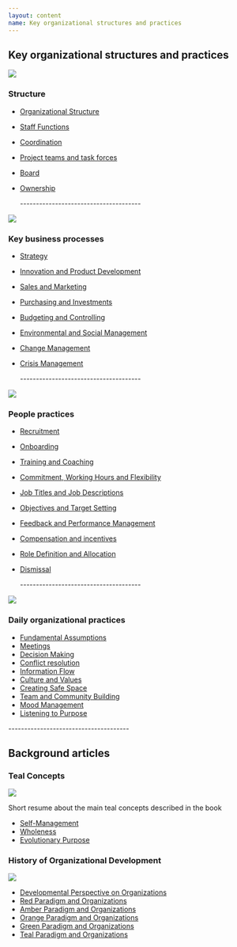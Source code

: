 ```yaml
---
layout: content
name: Key organizational structures and practices
---
```

## Key organizational structures and practices

![](/media/structure.jpg)

### Structure

* [Organizational Structure](https://reinventingorganizationswiki.com/de/theory/organizational-structure/)
* [Staff Functions](https://reinventingorganizationswiki.com/de/theory/staff-functions/)
* [Coordination](https://reinventingorganizationswiki.com/de/theory/coordination/)
* [Project teams and task forces](https://reinventingorganizationswiki.com/de/theory/project-teams-and-task-forces/)
* [Board](https://reinventingorganizationswiki.com/de/theory/board/)
* [Ownership](https://reinventingorganizationswiki.com/de/theory/ownership/)

  \--------------------------------------

![](/media/key-business-processes.jpg)

### Key business processes

* [Strategy](https://reinventingorganizationswiki.com/de/theory/strategy/)
* [Innovation and Product Development](https://reinventingorganizationswiki.com/de/theory/innovation-and-product-development/)
* [Sales and Marketing](https://reinventingorganizationswiki.com/de/theory/sales-marketing/)
* [Purchasing and Investments](https://reinventingorganizationswiki.com/de/theory/purchasing-and-investments/)
* [Budgeting and Controlling](https://reinventingorganizationswiki.com/de/theory/budgeting-and-controlling/)
* [Environmental and Social Management](https://reinventingorganizationswiki.com/de/theory/environmental-and-social-management/)
* [Change Management](https://reinventingorganizationswiki.com/de/theory/change-management/)
* [Crisis Management](https://reinventingorganizationswiki.com/de/theory/crisis-management/)

  \--------------------------------------

![](/media/people-practices.jpg)

### People practices

* [Recruitment](https://reinventingorganizationswiki.com/de/theory/recruitment/)
* [Onboarding](https://reinventingorganizationswiki.com/de/theory/onboarding/)
* [Training and Coaching](https://reinventingorganizationswiki.com/de/theory/training-and-coaching/)
* [Commitment, Working Hours and Flexibility](https://reinventingorganizationswiki.com/de/theory/commitment-working-hours-and-flexibility/)
* [Job Titles and Job Descriptions](https://reinventingorganizationswiki.com/de/theory/job-titles-and-job-descriptions/)
* [Objectives and Target Setting](https://reinventingorganizationswiki.com/de/theory/objectives-and-target-setting/)
* [Feedback and Performance Management](https://reinventingorganizationswiki.com/de/theory/feedback-and-performance-management/)
* [Compensation and incentives](https://reinventingorganizationswiki.com/de/theory/compensation-and-incentives/)
* [Role Definition and Allocation](https://reinventingorganizationswiki.com/de/theory/role-definition-and-allocation/)
* [Dismissal](https://reinventingorganizationswiki.com/de/theory/dismissal/)

  \--------------------------------------

![](/media/daily-organizational-practices.jpg)

### Daily organizational practices

* [Fundamental Assumptions](https://reinventingorganizationswiki.com/de/theory/fundamental-assumptions/)
* [Meetings](https://reinventingorganizationswiki.com/de/theory/meetings/)
* [Decision Making](https://reinventingorganizationswiki.com/de/theory/decision-making/)
* [Conflict resolution](https://reinventingorganizationswiki.com/de/theory/conflict-resolution/)
* [Information Flow](https://reinventingorganizationswiki.com/de/theory/information-flow/)
* [Culture and Values](https://reinventingorganizationswiki.com/de/theory/culture-and-values/)
* [Creating Safe Space](https://reinventingorganizationswiki.com/de/theory/safe-space/)
* [Team and Community Building](https://reinventingorganizationswiki.com/de/theory/team-and-community-building/)
* [Mood Management](https://reinventingorganizationswiki.com/de/theory/mood-management/)
* [Listening to Purpose](https://reinventingorganizationswiki.com/de/theory/listening-to-purpose/)

\--------------------------------------

## Background articles

### Teal Concepts

![](/media/fundamental-assumptions.jpg)

Short resume about the main teal concepts described in the book

* [Self-Management](https://reinventingorganizationswiki.com/de/theory/self-management/)
* [Wholeness](https://reinventingorganizationswiki.com/de/theory/wholeness/)
* [Evolutionary Purpose](https://reinventingorganizationswiki.com/de/theory/evolutionary-purpose/)

### History of Organizational Development

![](/media/1_018-small.png)

* [Developmental Perspective on Organizations](https://reinventingorganizationswiki.com/de/theory/developmental-perspective-on-organizations/)
* [Red Paradigm and Organizations](https://reinventingorganizationswiki.com/de/theory/red-organizations/)
* [Amber Paradigm and Organizations](https://reinventingorganizationswiki.com/de/theory/amber-paradigm-and-organizations/)
* [Orange Paradigm and Organizations](https://reinventingorganizationswiki.com/de/theory/orange-paradigm-and-organizations/)
* [Green Paradigm and Organizations](https://reinventingorganizationswiki.com/de/theory/green-paradigm-and-organizations/)
* [Teal Paradigm and Organizations](https://reinventingorganizationswiki.com/de/theory/teal-paradigm-and-organizations/)